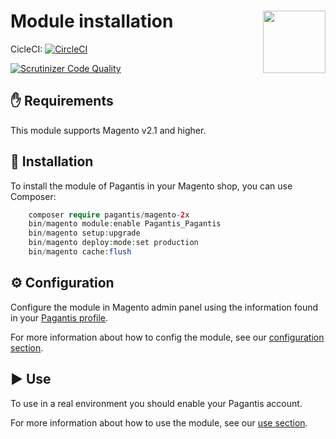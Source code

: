 # Module installation <img src="https://camo.githubusercontent.com/758f1928ec7fd472d2183240199035f57ad95bfc/68747470733a2f2f646576656c6f7065722e706167616e7469732e636f6d2f6c6f676f732f706167616e7469735f7267625f636f6c6f722e706e67" width="100" align="right">

CicleCI: [![CircleCI](https://circleci.com/gh/pagantis/magento-2X/tree/master.svg?style=svg)](https://circleci.com/gh/pagantis/magento-2X/tree/master)

<!--
[![Latest Stable Version](https://poser.pugx.org/pagantis/magento-2x/v/stable)](https://packagist.org/packages/pagantis/magento-2x)
[![composer.lock](https://poser.pugx.org/pagantis/magento-2x/composerlock)](https://packagist.org/packages/pagantis/magento-2x)
-->
[![Scrutinizer Code Quality](https://scrutinizer-ci.com/g/pagantis/magento-2x/badges/quality-score.png?b=master)](https://scrutinizer-ci.com/g/pagantis/magento-2x/?branch=master)

## :hand: Requirements
This module supports Magento v2.1 and higher.

## :floppy_disk: Installation
To install the module of Pagantis in your Magento shop, you can use Composer:

```php
    composer require pagantis/magento-2x
    bin/magento module:enable Pagantis_Pagantis
    bin/magento setup:upgrade
    bin/magento deploy:mode:set production
    bin/magento cache:flush
```

## :gear: Configuration
Configure the module in Magento admin panel using the information found in your [Pagantis profile](https://bo.pagamastarde.com/shop). 

For more information about how to config the module, see our [configuration section](/Documentation/configuration.md).

## :arrow_forward: Use
To use in a real environment you should enable your Pagantis account.

For more information about how to use the module, see our [use section](/Documentation/use.md).
